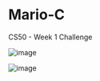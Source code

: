 # Mario-C
CS50 - Week 1 Challenge 

![image](https://user-images.githubusercontent.com/41345603/60976990-95462e00-a326-11e9-85ac-d4a00c0efc93.png)

![image](https://user-images.githubusercontent.com/41345603/60977100-c161af00-a326-11e9-9bda-dbdbebefa290.png)
